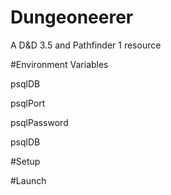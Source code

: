 # Dungeoneerer
A D&amp;D 3.5 and Pathfinder 1 resource


#Environment Variables

psqlDB

psqlPort

psqlPassword

psqlDB


#Setup


#Launch
